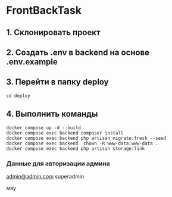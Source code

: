 # FrontBackTask

## 1. Склонировать проект

## 2. Создать .env в backend на основе .env.example

## 3. Перейти в папку deploy
```
cd deploy
```
## 4. Выполнить команды
```
docker compose up -d --build
docker compose exec backend composer install
docker compose exec backend php artisan migrate:fresh --seed
docker compose exec backend  chown -R www-data:www-data .
docker compose exec backend php artisan storage:link
```
### Данные для авторизации админа
admin@admin.com
superadmin

мяу
